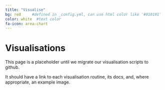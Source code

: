 ```yaml
---
title: "Visualise"
bg: red     #defined in _config.yml, can use html color like '#010101'
color: white  #text color
fa-icon: area-chart
---
```


# Visualisations

This page is a placeholder until we migrate our visualisation scripts to 
github.

It should have a link to each visualisation routine, its docs, and, where appropriate, an example image.
